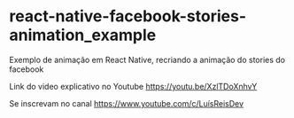 # react-native-facebook-stories-animation_example
Exemplo de animação em React Native, recriando a animação do stories do facebook

Link do video explicativo no Youtube
https://youtu.be/XzlTDoXnhvY

Se inscrevam no canal
https://www.youtube.com/c/LuísReisDev

